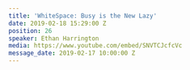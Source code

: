```yaml
---
title: 'WhiteSpace: Busy is the New Lazy'
date: 2019-02-18 15:29:00 Z
position: 26
speaker: Ethan Harrington
media: https://www.youtube.com/embed/SNVTCJcfcVc
message_date: 2019-02-17 10:00:00 Z
---
```


